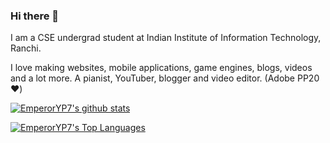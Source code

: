 ### Hi there 👋

I am a CSE undergrad student at Indian Institute of Information Technology, Ranchi.

I love making websites, mobile applications, game engines, blogs, videos and a lot more.
A pianist, YouTuber, blogger and video editor. (Adobe PP20 :heart:)

[![EmperorYP7's github stats](https://github-readme-stats.vercel.app/api?username=EmperorYP7&show_icons=true)](https://github.com/anuraghazra/github-readme-stats)

[![EmperorYP7's Top Languages](https://github-readme-stats.vercel.app/api/top-langs/?username=EmperorYP7&layout=compact)](https://github.com/anuraghazra/github-readme-stats)
